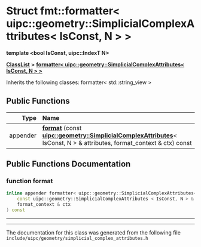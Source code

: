 

# Struct fmt::formatter&lt; uipc::geometry::SimplicialComplexAttributes&lt; IsConst, N &gt; &gt;

**template &lt;bool IsConst, uipc::IndexT N&gt;**



[**ClassList**](annotated.md) **>** [**formatter&lt; uipc::geometry::SimplicialComplexAttributes&lt; IsConst, N &gt; &gt;**](structfmt_1_1formatter_3_01uipc_1_1geometry_1_1_simplicial_complex_attributes_3_01_is_const_00_01_n_01_4_01_4.md)








Inherits the following classes: formatter< std::string_view >


































## Public Functions

| Type | Name |
| ---: | :--- |
|  appender | [**format**](#function-format) (const [**uipc::geometry::SimplicialComplexAttributes**](classuipc_1_1geometry_1_1_simplicial_complex_attributes.md)&lt; IsConst, N &gt; & attributes, format\_context & ctx) const<br> |




























## Public Functions Documentation




### function format 

```C++
inline appender formatter< uipc::geometry::SimplicialComplexAttributes< IsConst, N > >::format (
    const uipc::geometry::SimplicialComplexAttributes < IsConst, N > & attributes,
    format_context & ctx
) const
```




<hr>

------------------------------
The documentation for this class was generated from the following file `include/uipc/geometry/simplicial_complex_attributes.h`

